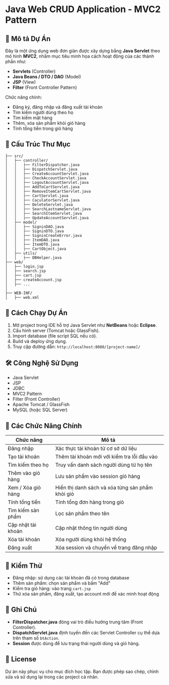 
# Java Web CRUD Application - MVC2 Pattern

## 🧩 Mô tả Dự Án

Đây là một ứng dụng web đơn giản được xây dựng bằng **Java Servlet** theo mô hình **MVC2**, nhằm mục tiêu minh họa cách hoạt động của các thành phần như:
- **Servlets** (Controller)
- **Java Beans / DTO / DAO** (Model)
- **JSP** (View)
- **Filter** (Front Controller Pattern)

Chức năng chính:
- Đăng ký, đăng nhập và đăng xuất tài khoản
- Tìm kiếm người dùng theo họ
- Tìm kiếm mặt hàng
- Thêm, xóa sản phẩm khỏi giỏ hàng
- Tính tổng tiền trong giỏ hàng

## 📁 Cấu Trúc Thư Mục

```
├── src/
│   ├── controller/
│   │   ├── FilterDispatcher.java
│   │   ├── DispatchServlet.java
│   │   ├── CreateAccountServlet.java
│   │   ├── CheckAccountServlet.java
│   │   ├── LogoutAccountServlet.java
│   │   ├── AddToCartServlet.java
│   │   ├── RemoveItemCartServlet.java
│   │   ├── CartServlet.java
│   │   ├── CaculatorServlet.java
│   │   ├── DeleteServlet.java
│   │   ├── SearchLastnameServlet.java
│   │   ├── SearchItemServlet.java
│   │   ├── UpdateAccountServlet.java
│   ├── model/
│   │   ├── SigninDAO.java
│   │   ├── SigninDTO.java
│   │   ├── SigninCreateError.java
│   │   ├── ItemDAO.java
│   │   ├── ItemDTO.java
│   │   ├── CartObject.java
│   ├── utils/
│   │   ├── DBHelper.java
├── web/
│   ├── login.jsp
│   ├── search.jsp
│   ├── cart.jsp
│   ├── createAccount.jsp
│   ├── ...
│
├── WEB-INF/
│   ├── web.xml
```

## 🚀 Cách Chạy Dự Án

1. Mở project trong IDE hỗ trợ Java Servlet như **NetBeans** hoặc **Eclipse**.
2. Cấu hình server (Tomcat hoặc GlassFish).
3. Import database (file script SQL nếu có).
4. Build và deploy ứng dụng.
5. Truy cập đường dẫn: `http://localhost:8080/[project-name]/`

## 🛠 Công Nghệ Sử Dụng

- Java Servlet
- JSP
- JDBC
- MVC2 Pattern
- Filter (Front Controller)
- Apache Tomcat / GlassFish
- MySQL (hoặc SQL Server)

## 🔐 Các Chức Năng Chính

| Chức năng                | Mô tả                                                                 |
|--------------------------|------------------------------------------------------------------------|
| Đăng nhập                | Xác thực tài khoản từ cơ sở dữ liệu                                    |
| Tạo tài khoản            | Thêm tài khoản mới với kiểm tra lỗi đầu vào                            |
| Tìm kiếm theo họ         | Truy vấn danh sách người dùng từ họ tên                                |
| Thêm vào giỏ hàng        | Lưu sản phẩm vào session giỏ hàng                                      |
| Xem / Xóa giỏ hàng       | Hiển thị danh sách và xóa từng sản phẩm khỏi giỏ                       |
| Tính tổng tiền           | Tính tổng đơn hàng trong giỏ                                           |
| Tìm kiếm sản phẩm        | Lọc sản phẩm theo tên                                                  |
| Cập nhật tài khoản       | Cập nhật thông tin người dùng                                          |
| Xóa tài khoản            | Xóa người dùng khỏi hệ thống                                           |
| Đăng xuất                | Xóa session và chuyển về trang đăng nhập                               |

## 🧪 Kiểm Thử

- Đăng nhập: sử dụng các tài khoản đã có trong database
- Thêm sản phẩm: chọn sản phẩm và bấm "Add"
- Kiểm tra giỏ hàng: vào trang `cart.jsp`
- Thử xóa sản phẩm, đăng xuất, tạo account mới để xác minh hoạt động

## 📌 Ghi Chú

- **FilterDispatcher.java** đóng vai trò điều hướng trung tâm (Front Controller).
- **DispatchServlet.java** định tuyến đến các Servlet Controller cụ thể dựa trên tham số `btAction`.
- **Session** được dùng để lưu trạng thái người dùng và giỏ hàng.

## 📄 License

Dự án này phục vụ cho mục đích học tập. Bạn được phép sao chép, chỉnh sửa và sử dụng lại trong các project cá nhân.

